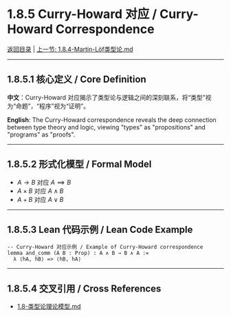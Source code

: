 # 1.8.5 Curry-Howard 对应 / Curry-Howard Correspondence

[返回目录](../CONTINUOUS_PROGRESS.md) | [上一节: 1.8.4-Martin-Löf类型论.md](1.8.4-Martin-Löf类型论.md)

---

## 1.8.5.1 核心定义 / Core Definition

**中文**：Curry-Howard 对应揭示了类型论与逻辑之间的深刻联系，将“类型”视为“命题”，“程序”视为“证明”。

**English**: The Curry-Howard correspondence reveals the deep connection between type theory and logic, viewing "types" as "propositions" and "programs" as "proofs".

---

## 1.8.5.2 形式化模型 / Formal Model

- $A \to B$ 对应 $A \implies B$
- $A \times B$ 对应 $A \land B$
- $A + B$ 对应 $A \lor B$

---

## 1.8.5.3 Lean 代码示例 / Lean Code Example

```lean
-- Curry-Howard 对应示例 / Example of Curry-Howard correspondence
lemma and_comm (A B : Prop) : A ∧ B → B ∧ A :=
  λ ⟨hA, hB⟩ => ⟨hB, hA⟩
```

---

## 1.8.5.4 交叉引用 / Cross References

- [1.8-类型论理论模型.md](1.8-类型论理论模型.md)
